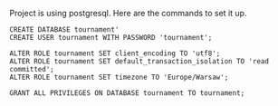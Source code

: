 Project is using postgresql. Here are the commands to set it up.
```
CREATE DATABASE tournament'
CREATE USER tournament WITH PASSWORD 'tournament';

ALTER ROLE tournament SET client_encoding TO 'utf8';
ALTER ROLE tournament SET default_transaction_isolation TO 'read committed';
ALTER ROLE tournament SET timezone TO 'Europe/Warsaw';

GRANT ALL PRIVILEGES ON DATABASE tournament TO tournament;
```
